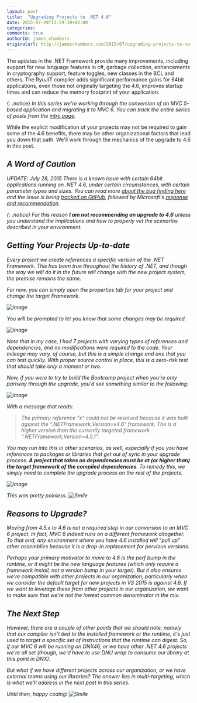 ```yaml
---
layout: post
title:  "Upgrading Projects to .NET 4.6"
date: 2015-07-29T13:59:39+02:00
categories:
comments: true
authorId: james_chambers
originalurl: http://jameschambers.com/2015/07/upgrading-projects-to-net-4-6/
---
```


The updates in the .NET Framework provide many improvements, including support for new language features in c#, garbage collection, enhancements in cryptography support, feature toggles, new classes in the BCL and others. The RyuJIT compiler adds significant performance gains for 64bit applications, even those not originally targeting the 4.6, improves startup times and can reduce the memory footprint of your application.

<!--more-->

{: .notice}
_In this series we're working through the conversion of an MVC 5-based application and migrating it to MVC 6. You can track the entire series of posts from the [intro page][1]._

While the explicit modification of your projects may not be required to gain some of the 4.6 benefits, there may be other organizational factors that lead you down that path. We'll work through the mechanics of the upgrade to 4.6 in this post.

## <i class="fa fa-warning" /> A Word of Caution

UPDATE: July 28, 2015 There is a known issue with certain 64bit applications running on .NET 4.6, under certain circumstances, with certain parameter types and sizes. You can read more [about the bug finding here][2] and the issue is being [tracked on GitHub][3], followed by Microsoft's [response and recommendation][4].

{: .notice}
For this reason **I am not recommending an upgrade to 4.6** unless you understand the implications and how to properly vet the scenarios described in your environment.

## Getting Your Projects Up-to-date

Every project we create references a specific version of the .NET Framework. This has been true throughout the history of .NET, and though the way we will do it in the future will change with the new project system, the premise remains the same.

For now, you can simply open the properties tab for your project and change the target Framework.

![image][5]

You will be prompted to let you know that some changes may be required.

![image][6]

Note that in my case, I had 7 projects with varying types of references and dependencies, and no modifications were required to the code. Your mileage may vary, of course, but this is a simple change and one that you can test quickly. With proper source control in place, this is a zero-risk test that should take only a moment or two.

Now, if you were to try to build the Bootcamp project when you're only partway through the upgrade, you'd see something similar to the following:

![image][7]

With a message that reads:

> The primary reference "x" could not be resolved because it was built against the ".NETFramework,Version=v4.6" framework. The is a higher version than the currently targeted framework ".NETFramework,Version=4.5.1".

You may run into this in other scenarios, as well, especially if you you have references to packages or libraries that get out of sync in your upgrade process. **A project that takes on dependencies must be at (or higher than) the target framework of the compiled dependencies**. To remedy this, we simply need to complete the upgrade process on the rest of the projects.

![image][8]

This was pretty painless. ![Smile][9]

## Reasons to Upgrade?

Moving from 4.5.x to 4.6 is not a required step in our conversion to an MVC 6 project. In fact, MVC 6 indeed runs on a different framework altogether. To that end, any environment where you have 4.6 installed will "pull up" other assemblies because it is a drop-in replacement for pervious versions.

Perhaps your primary motivator to move to 4.6 is the perf bump in the runtime, or it might be the new language features (which only require a framework install, not a version bump in your target). But it also ensures we're compatible with other projects in our organization, particularly when we consider the default target for new projects in VS 2015 is against 4.6. If we want to leverage these from other projects in our organization, we want to make sure that we're not the lowest common denominator in the mix.

## The Next Step

However, there are a couple of other points that we should note, namely that our compiler isn't tied to the installed framework or the runtime, it's just used to _target_ a specific set of instructions that the runtime can digest. So, if our MVC 6 will be running on DNX46, or we have other .NET 4.6 projects we're all set (though, we'd have to use DNU wrap to consume our library at this point in DNX).

But what if we have different projects across our organization, or we have external teams using our libraries? The answer lies in multi-targeting, which is what we'll address in the next post in this series.

Until then, happy coding! ![Smile][9]

[1]: http://jameschambers.com/2015/07/upgrading-a-real-world-mvc-5-application-to-mvc-6/
[2]: http://nickcraver.com/blog/2015/07/27/why-you-should-wait-on-dotnet-46/
[3]: https://github.com/dotnet/coreclr/issues/1296
[4]: http://blogs.msdn.com/b/dotnet/archive/2015/07/28/ryujit-bug-advisory-in-the-net-framework-4-6.aspx
[5]: http://jameschambers.com/wp-content/uploads/2015/07/image18.png "image"
[6]: http://jameschambers.com/wp-content/uploads/2015/07/image19.png "image"
[7]: http://jameschambers.com/wp-content/uploads/2015/07/image20.png "image"
[8]: http://jameschambers.com/wp-content/uploads/2015/07/image21.png "image"
[9]: http://jameschambers.com/wp-content/uploads/2015/07/wlEmoticon-smile5.png
  
